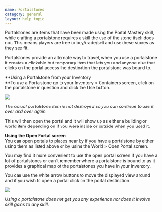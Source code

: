 ```yaml
---
name: Portalstones
category: general
layout: help_topic
---
```

Portalstones are items that have been made using the Portal Mastery skill, while crafting a portalstone requires a skill the use of the stone itself does not. This means players are free to buy/trade/sell and use these stones as they see fit.

Portalstones provide an alternate way to travel, when you use a portalstone it creates a clickable but temporary item that lets you and anyone else that clicks on the portal access the destination the portalstone was bound to.

**Using a Portalstone from your Inventory  
**To use a Portalstone go to your Inventory > Containers screen, click on the portalstone in question and click the Use button.

[![](https://lohcdn.com/images/t_portalstone.jpg)](https://lohcdn.com/images/portalstone.jpg)

_The actual portalstone item is not destroyed so you can continue to use it over and over again._

This will then open the portal and it will show up as either a building or world item depending on if you were inside or outside when you used it.

**Using the Open Portal screen**  
You can open portals to places near by if you have a portalstone by either using them as listed above or by using the World > Open Portal screen.

You may find it more convenient to use the open portal screen if you have a lot of portalstones or can\`t remember where a portalstone is bound to as it provides a graphical map of the portalstones you have in your inventory.

You can use the white arrow buttons to move the displayed view around and if you wish to open a portal click on the portal destination.

[![](https://lohcdn.com/images/t_portalstone1.jpg)](https://lohcdn.com/images/portalstone1.jpg)

_Using a portalstone does not get you any experience nor does it involve skill gains to any skill._